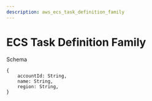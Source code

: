 ```yaml
---
description: aws_ecs_task_definition_family
---
```


# ECS Task Definition Family

Schema
```
{
	accountId: String,
	name: String,
	region: String,
}
```

